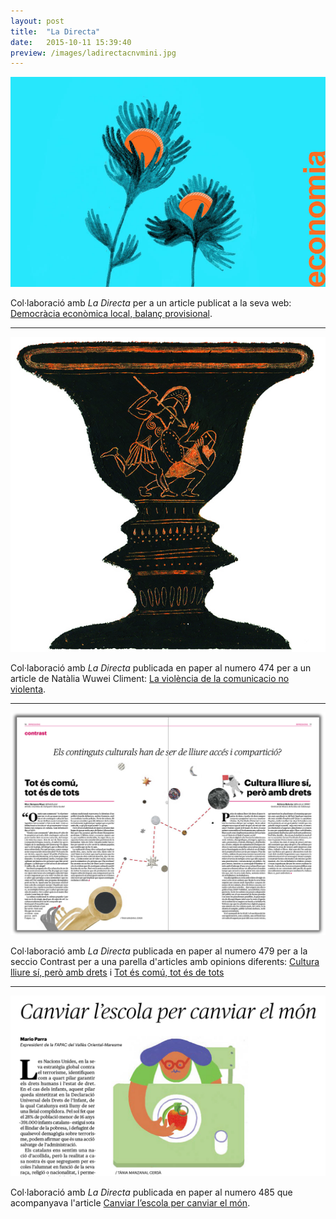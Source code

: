 ```yaml
---
layout: post
title:  "La Directa"
date:   2015-10-11 15:39:40
preview: /images/ladirectacnvmini.jpg
---
```


![Picture 1](/images/ladirectaflors.jpg)

Col·laboració amb <i> La Directa </i> per a un article publicat a la seva web: <a href="https://directa.cat/democracia-economica-local-balanc-provisional/">Democràcia econòmica local, balanç provisional</a>.

---


<img src="/images/ladirectacnv.jpg" alt="drawing" width="800">

Col·laboració amb <i> La Directa </i> publicada en paper al numero 474 per a un article de Natàlia Wuwei Climent: <a href="https://directa.cat/la-violencia-de-la-comunicacio-no-violenta/">La violència de la comunicacio no violenta</a>.

---
![Picture 1](/images/ladirecta479.jpg)

Col·laboració amb <i> La Directa </i> publicada en paper al numero 479 per a la seccio Contrast per a una parella d'articles amb opinions diferents: <a href="https://directa.cat/cultura-lliure-si-pero-amb-drets/">Cultura lliure sí, però amb drets</a> i <a href="https://directa.cat/tot-es-comu-tot-es-de-tots/">Tot és comú, tot és de tots</a>

---

![Picture 1](/images/ladirecta485.jpg)

Col·laboració amb <i> La Directa </i> publicada en paper al numero 485 que acompanyava l'article <a href="https://directa.cat/canviar-lescola-per-canviar-el-mon/">Canviar l’escola per canviar el món</a>.
